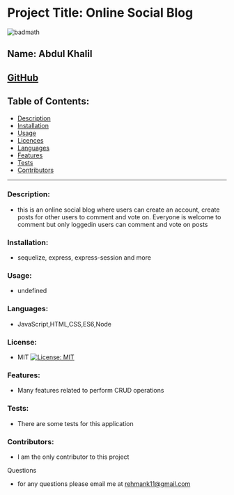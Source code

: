 
# Project Title: Online Social Blog
![badmath](https://img.shields.io/github/languages/top/nielsenjared/badmath)

## Name: Abdul Khalil

## [GitHub](https://github.com/absk786)

## Table of Contents:
* [Description](https://github.com/absk786/assignment7/blob/main/README.md#Description)
* [Installation](https://github.com/absk786/assignment7/blob/main/README.md#Installation)
* [Usage](https://github.com/absk786/assignment7/blob/main/README.md#Usage)
* [Licences](https://github.com/absk786/assignment7/blob/main/README.md#License)
* [Languages](https://github.com/absk786/assignment7/blob/main/README.md#Languages)
* [Features](https://github.com/absk786/assignment7/blob/main/README.md#Features)
* [Tests](https://github.com/absk786/assignment7/blob/main/README.md#Tests)
* [Contributors](https://github.com/absk786/assignment7/blob/main/README.md#Contributors)

-------------------------------------------------------------------------------------
### Description: 
* this is an online social blog where users can create an account, create posts for other users to comment and vote on. Everyone is welcome to comment but only loggedin users can comment and vote on posts

### Installation: 
* sequelize, express, express-session and more
 
### Usage: 
* undefined

### Languages: 
* JavaScript,HTML,CSS,ES6,Node

### License:
* MIT [![License: MIT](https://img.shields.io/badge/License-MIT-yellow.svg)](https://opensource.org/licenses/MIT)

### Features: 
* Many features related to perform CRUD operations

### Tests: 
* There are some tests for this application

### Contributors: 
* I am the only contributor to this project

Questions
* for any questions please email me at rehmank11@gmail.com
